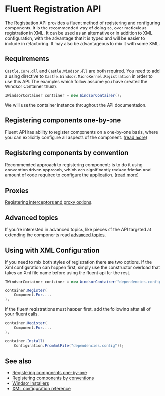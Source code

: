 # Fluent Registration API

The Registration API provides a fluent method of registering and configuring components. It is the recommended way of
doing so, over meticulous registration in XML. It can be used as an alternative or in addition to XML configuration,
with the advantage that it is typed and will be easier to include in refactoring. It may also be advantageous to mix it
with some XML.

## Requirements

`Castle.Core.dll` and `Castle.Windsor.dll` are both required. You need to add a using directive to
`Castle.Windsor.MicroKernel.Registration` in order to use this API. The examples which follow assume you have created
the
Windsor Container thusly:

```csharp
IWindsorContainer container = new WindsorContainer();
```

We will use the container instance throughout the API documentation.

## Registering components one-by-one

Fluent API has ability to register components on a one-by-one basis, where you can explicitly configure all aspects of
the component. ([read more](registering-components-one-by-one.md))

## Registering components by convention

Recommended approach to registering components is to do it using convention driven approach, which can significantly
reduce friction and amount of code required to configure the
application. ([read more](registering-components-by-conventions.md))

## Proxies

[Registering interceptors and proxy options](registering-interceptors-and-proxyoptions.md).

## Advanced topics

If you're interested in advanced topics, like pieces of the API targeted at extending the components
read [advanced topics](fluent-registration-api-extensions.md).

## Using with XML Configuration

If you need to mix both styles of registration there are two options. If the Xml configuration can happen first, simply
use the constructor overload that takes an Xml file name before using the fluent api for the rest.

```csharp
IWindsorContainer container = new WindsorContainer("dependencies.config");

container.Register(
	Component.For....
);
```

If the fluent registrations must happen first, add the following after all of your fluent calls.

```csharp
container.Register(
	Component.For....
);

container.Install(
    Configuration.FromXmlFile("dependencies.config"));
```

## See also

* [Registering components one-by-one](registering-components-one-by-one.md)
* [Registering components by conventions](registering-components-by-conventions.md)
* [Windsor Installers](installers.md)
* [XML configuration reference](xml-registration-reference.md)
